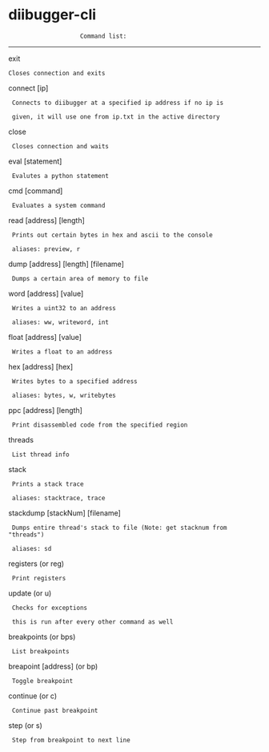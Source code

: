 # diibugger-cli

                        Command list:
                        
-----------------------------------------------------------------

exit

    Closes connection and exits

connect [ip]

     Connects to diibugger at a specified ip address if no ip is
     
     given, it will use one from ip.txt in the active directory
     
close

     Closes connection and waits
     
eval [statement]

     Evalutes a python statement
     
cmd [command]

     Evaluates a system command
     
read [address] [length]

     Prints out certain bytes in hex and ascii to the console
     
     aliases: preview, r
     
dump [address] [length] [filename]

     Dumps a certain area of memory to file
     
word [address] [value]

     Writes a uint32 to an address
     
     aliases: ww, writeword, int
     
float [address] [value]

     Writes a float to an address
     
hex [address] [hex]

     Writes bytes to a specified address
     
     aliases: bytes, w, writebytes
     
ppc [address] [length]

     Print disassembled code from the specified region
     
threads

     List thread info
     
stack

     Prints a stack trace
     
     aliases: stacktrace, trace
     
stackdump [stackNum] [filename]

     Dumps entire thread's stack to file (Note: get stacknum from "threads")
     
     aliases: sd
     
registers (or reg)

     Print registers
     
update (or u)

     Checks for exceptions
     
     this is run after every other command as well
     
breakpoints (or bps)

     List breakpoints
     
breapoint [address] (or bp)

     Toggle breakpoint
     
continue (or c)

     Continue past breakpoint
     
step (or s)

     Step from breakpoint to next line
